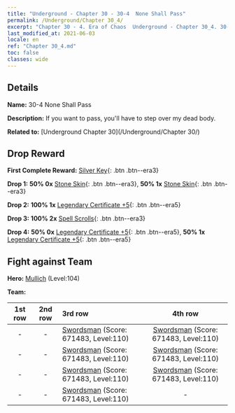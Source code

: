 ```yaml
---
title: "Underground - Chapter 30 - 30-4  None Shall Pass"
permalink: /Underground/Chapter 30_4/
excerpt: "Chapter 30 - 4. Era of Chaos  Underground - Chapter 30_4. 30-4  None Shall Pass"
last_modified_at: 2021-06-03
locale: en
ref: "Chapter 30_4.md"
toc: false
classes: wide
---
```


## Details

 **Name:** 30-4  None Shall Pass

 **Description:**       If you want to pass, you'll have to step over my dead body.

 **Related to:** [Underground Chapter 30](/Underground/Chapter 30/)

## Drop Reward

 **First Complete Reward:** [Silver Key](/Items/con_693/){: .btn .btn--era3}

 **Drop 1:** **50% 0x** [Stone Skin](/Items/her_452/){: .btn .btn--era3}, **50% 1x** [Stone Skin](/Items/her_452/){: .btn .btn--era3}

 **Drop 2:** **100% 1x** [Legendary Certificate +5](/Items/mat_102/){: .btn .btn--era5}

 **Drop 3:** **100% 2x** [Spell Scrolls](/Items/con_694/){: .btn .btn--era3}

 **Drop 4:** **50% 0x** [Legendary Certificate +5](/Items/mat_102/){: .btn .btn--era5}, **50% 1x** [Legendary Certificate +5](/Items/mat_102/){: .btn .btn--era5}


## Fight against Team
 **Hero:** [Mullich](/heroes/Mullich/) (Level:104)

 **Team:**


  | 1st row | 2nd row | 3rd row | 4th row |
  |:----:|:----:|:----|:----:|
  | - | - | [Swordsman](/units/Swordsman/) (Score: 671483, Level:110)  | [Swordsman](/units/Swordsman/) (Score: 671483, Level:110)  |
  | - | - | [Swordsman](/units/Swordsman/) (Score: 671483, Level:110)  | [Swordsman](/units/Swordsman/) (Score: 671483, Level:110)  |
  | - | - | [Swordsman](/units/Swordsman/) (Score: 671483, Level:110)  | [Swordsman](/units/Swordsman/) (Score: 671483, Level:110)  |
  | - | - | [Swordsman](/units/Swordsman/) (Score: 671483, Level:110)  | - |


